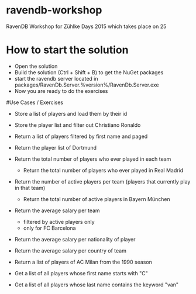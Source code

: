 # ravendb-workshop
RavenDB Workshop for Zühlke Days 2015 which takes place on 25

# How to start the solution
* Open the solution
* Build the solution (Ctrl + Shift + B) to get the NuGet packages
* start the ravendb server located in packages/RavenDb.Server.%version%/RavenDb.Server.exe
* Now you are ready to do the exercises

#Use Cases / Exercises

* Store a list of players and load them by their id
* Store the player list and filter out Christiano Ronaldo
* Return a list of players filtered by first name and paged
* Return the player list of Dortmund
* Return the total number of players who ever played in each team
	* Return the total number of players who ever played in Real Madrid
* Return the number of active players per team (players that currently play in that team)
	* Return the total number of active players in Bayern München
* Return the average salary per team
	* filtered by active players only
	* only for FC Barcelona
* Return the average salary per nationality of player
* Return the average salary per country of team
* Return a list of players of AC Milan from the 1990 season

* Get a list of all players whose first name starts with "C"
* Get a list of all players whose last name contains the keyword "van"
